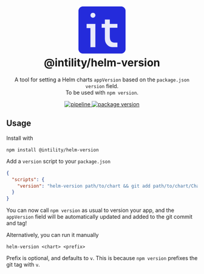 <h1 align="center">
  <img src="https://github.com/Intility/helm-version/raw/main/.github/images/logo192.png" width="124px" /><br />
  @intility/helm-version
</h1>

<p align="center">
  A tool for setting a Helm charts <code>appVersion</code> based on the <code>package.json</code> <code>version</code> field.
  <br />
  To be used with <code>npm version</code>.
</p>

<p align="center">
  <a href="https://github.com/Intility/helm-version/actions">
    <img alt="pipeline" src="https://github.com/Intility/helm-version/actions/workflows/publish.yml/badge.svg" style="max-width:100%;" />
  </a>
  <a href="https://www.npmjs.com/package/@intility/helm-version">
    <img alt="package version" src="https://img.shields.io/npm/v/@intility/helm-version" style="max-width:100%;" />
  </a>
</p>

## Usage

Install with

```shell
npm install @intility/helm-version
```

Add a `version` script to your `package.json`

```json
{
  "scripts": {
    "version": "helm-version path/to/chart && git add path/to/chart/Chart.yaml"
  }
}
```

You can now call `npm version` as usual to version your app,
and the `appVersion` field will be automatically updated and added to the git commit and tag!

Alternatively, you can run it manually

```shell
helm-version <chart> <prefix>
```

Prefix is optional, and defaults to `v`.
This is because `npm version` prefixes the git tag with `v`.
